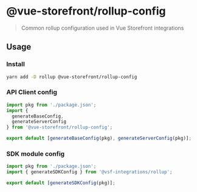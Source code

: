 # @vue-storefront/rollup-config

> Common rollup configuration used in Vue Storefront integrations

## Usage

### Install
```bash
yarn add -D rollup @vue-storefront/rollup-config
```

### API Client config

```js
import pkg from './package.json';
import {
  generateBaseConfig,
  generateServerConfig
} from '@vue-storefront/rollup-config';

export default [generateBaseConfig(pkg), generateServerConfig(pkg)];
```

### SDK module config

```js
import pkg from './package.json';
import { generateSDKConfig } from '@vsf-integrations/rollup';

export default [generateSDKConfig(pkg)];
```
